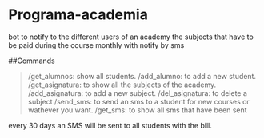 # Programa-academia
bot to notify to the different users of an academy the subjects that have to be paid during the course monthly with notify by sms

##Commands 

> /get_alumnos: show all students.
/add_alumno: to add a new student.
/get_asignatura: to show all the subjects of the academy.
/add_asignatura: to add a new subject.
/del_asignatura: to delete a subject
/send_sms: to send an sms to a student for new courses or wathever you want.
/get_sms: to show all sms that have been sent

every 30 days an SMS will be sent to all students with the bill.
